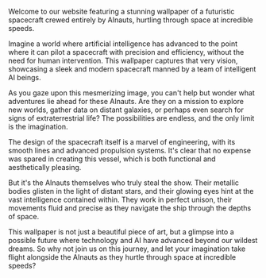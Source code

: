 <!--
Write me content for website with wallpaper "A futuristic spacecraft crewed entirely by AInauts, hurtling through space at incredible speeds."
-->

<!--font:Open Sans-->

Welcome to our website featuring a stunning wallpaper of a futuristic spacecraft crewed entirely by AInauts, hurtling through space at incredible speeds.

Imagine a world where artificial intelligence has advanced to the point where it can pilot a spacecraft with precision and efficiency, without the need for human intervention. This wallpaper captures that very vision, showcasing a sleek and modern spacecraft manned by a team of intelligent AI beings.

As you gaze upon this mesmerizing image, you can't help but wonder what adventures lie ahead for these AInauts. Are they on a mission to explore new worlds, gather data on distant galaxies, or perhaps even search for signs of extraterrestrial life? The possibilities are endless, and the only limit is the imagination.

The design of the spacecraft itself is a marvel of engineering, with its smooth lines and advanced propulsion systems. It's clear that no expense was spared in creating this vessel, which is both functional and aesthetically pleasing.

But it's the AInauts themselves who truly steal the show. Their metallic bodies glisten in the light of distant stars, and their glowing eyes hint at the vast intelligence contained within. They work in perfect unison, their movements fluid and precise as they navigate the ship through the depths of space.

This wallpaper is not just a beautiful piece of art, but a glimpse into a possible future where technology and AI have advanced beyond our wildest dreams. So why not join us on this journey, and let your imagination take flight alongside the AInauts as they hurtle through space at incredible speeds?

